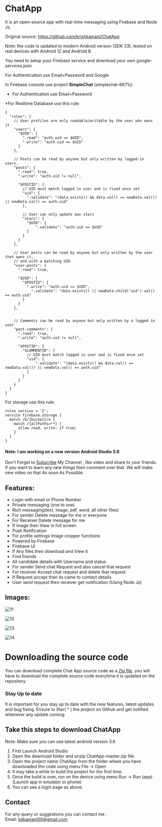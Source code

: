 # ChatApp
It is an open-source app with real-time messaging using Firebase and Node Js.

Original source: https://github.com/krishkamani/ChatApp

Note: the code is updated to modern Android version (SDK 33), tested on real devices 
with Android 12 and Android 8.

You need to setup your Firebase service and download your own google-services.json 

For Authentication use Email+Password and Google

In Firebase console use project **SimpleChat** (simplechat-6671c)

* For Authentication use Email+Password

*For Realtime Database use this rule:
```plaintext
{
  "rules": {
    // User profiles are only readable/writable by the user who owns it
    "users": {
      "$UID": {
        ".read": "auth.uid == $UID",
        ".write": "auth.uid == $UID"
      }
    },

    // Posts can be read by anyone but only written by logged-in users.
    "posts": {
      ".read": true,
      ".write": "auth.uid != null",

      "$POSTID": {
        // UID must match logged in user and is fixed once set
        "uid": {
          ".validate": "(data.exists() && data.val() == newData.val()) || newData.val() == auth.uid"
        },

        // User can only update own stars
        "stars": {
          "$UID": {
              ".validate": "auth.uid == $UID"
          }
        }
      }
    },

    // User posts can be read by anyone but only written by the user that owns it,
    // and with a matching UID
    "user-posts": {
      ".read": true,

      "$UID": {
        "$POSTID": {
          ".write": "auth.uid == $UID",
        	".validate": "data.exists() || newData.child('uid').val() == auth.uid"
        }
      }
    },


    // Comments can be read by anyone but only written by a logged in user
    "post-comments": {
      ".read": true,
      ".write": "auth.uid != null",

      "$POSTID": {
        "$COMMENTID": {
          // UID must match logged in user and is fixed once set
          "uid": {
              ".validate": "(data.exists() && data.val() == newData.val()) || newData.val() == auth.uid"
          }
        }
      }
    }
  }
}
```

For storage use this rule:
```plaintext
rules_version = '2';
service firebase.storage {
  match /b/{bucket}/o {
    match /{allPaths=**} {
      allow read, write: if true;
    }
  }
}
```

#### Note: I am working on a new version Android Studio 3.6

Don't Forget to <a href="https://www.youtube.com/channel/UCV8auqEr_jx606MqyeyIPpw?sub_confirmation=1">Subscribe</a> My Channel , like video and share to your friends. If you want to learn any new things then comment over that. We will make new video on that As soon As Possible.

## Features:
- Login with email or Phone Number
- Private messaging (one to one)
- Rich messaging(text, image, pdf, word, all other files)
- For sender Delete message for me or everyone
- For Receiver Delete message for me
- If image then View in full screen
- Push Notification
- For profile settings Image cropper functions
- Powered by Firebase
- Firebase UI
- If Any files then download and View it
- Find friends
- All candidate details with Username and status
- For sender Send chat Request and also cancel that request
- For receiver Accept chat request and delete that request
- If Request accept then its came to contact details
- User send request then receiver get notification (Using Node Js)

## Images:
![11](https://user-images.githubusercontent.com/52067673/83349772-fe76cb80-a354-11ea-9114-f5481930dd33.PNG)

![12](https://user-images.githubusercontent.com/52067673/83349968-3a5e6080-a356-11ea-8b04-73bb9d48496f.PNG)

![13](https://user-images.githubusercontent.com/52067673/83350057-f15adc00-a356-11ea-8bd7-fbf09e9652ad.PNG)

![14](https://user-images.githubusercontent.com/52067673/83350128-878f0200-a357-11ea-94dc-070bba60fbe5.PNG)


# Downloading the source code

You can download complete Chat App source code as a <a href="https://github.com/krishkamani/ChatApp/archive/master.zip"> Zip file</a>. 
you will have to download the complete source code everytime it is updated on the repository.

### Stay Up to date
It is important for you stay up to date with the new features, latest updates and bug fixing. Ensure to Star( * ) the project on Github and get notified whenever any update coming.
## Take this steps to download ChatApp
Note: Make sure you can use latest android version 3.6

1) First Launch Android Studio
2) Open the download folder and unzip ChatApp-master.zip file.
3) Open the project name ChatApp from the folder where you have downloaded the code using menu File -> Open 
4) It may take a while to build the project for the first time.
5) Once the build is over, run on the device using menu Run -> Run (app) (Launch app in emulator or phone)
6) You can see a login page as above.

## Contact
For any query or suggestions you can contact me :<br>
Email: kdkamani00@gmail.com
